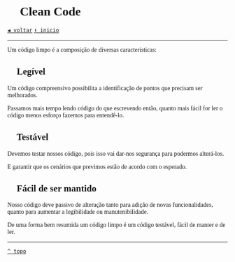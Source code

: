 <font face="Calibri">

# 🧹 Clean Code

[`◀️ voltar`](./Readme.md)
[`⬆️ inicio`](../Readme.md)

---

Um código limpo é a composição de diversas características:

## 🔹 Legível

Um código compreensivo possibilita a identificação de pontos que precisam ser melhorados. 

Passamos mais tempo lendo código do que escrevendo então, quanto mais fácil for ler o código menos esforço fazemos para entendê-lo.

## 🔹 Testável

Devemos testar nossos código, pois isso vai dar-nos segurança para podermos alterá-los. 

E garantir que os cenários que previmos estão de acordo com o esperado.

## 🔹 Fácil de ser mantido

Nosso código deve passivo de alteração tanto para adição de novas funcionalidades, quanto para aumentar a legibilidade ou manutenibilidade.

De uma forma bem resumida um código limpo é um código testável, fácil de manter e de ler.

---

[`^ topo`](#🧹-clean-code)
</font>
